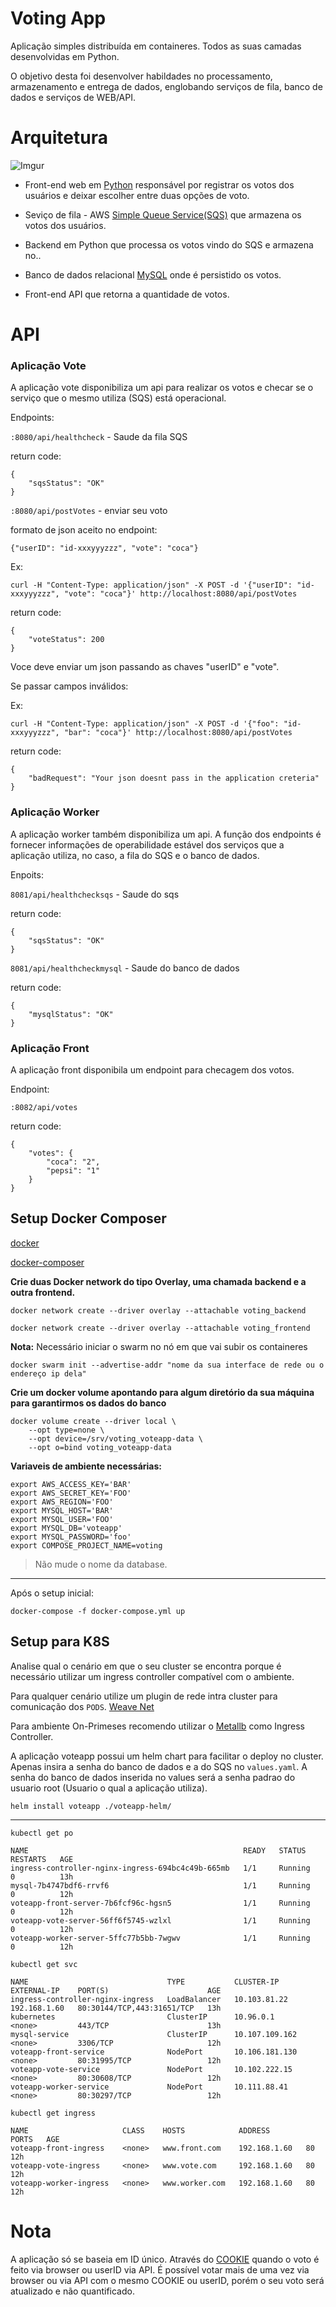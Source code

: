 # Voting App

Aplicação simples distribuída em containeres. Todos as suas camadas desenvolvidas em Python.

O objetivo desta foi desenvolver habildades no processamento, armazenamento e entrega de dados, englobando serviços de
fila, banco de dados e serviços de WEB/API.

# Arquitetura

![Imgur](https://i.imgur.com/8EOieBU.png)

* Front-end web em [Python](https://www.python.org/download/releases/3.0/) responsável por registrar os votos dos 
usuários e deixar escolher entre duas opções de voto.

* Seviço de fila - AWS [Simple Queue Service(SQS)](https://aws.amazon.com/sqs/) que armazena os votos dos usuários.

* Backend em Python que processa os votos vindo do SQS e armazena no..

* Banco de dados relacional [MySQL](https://dev.mysql.com/doc/) onde é persistido os votos.

* Front-end API que retorna a quantidade de votos.

# API

### Aplicação Vote
A aplicação vote disponibiliza um api para realizar os votos e checar se o serviço que o mesmo utiliza (SQS) está
operacional. 

Endpoints:

`:8080/api/healthcheck` - Saude da fila SQS

return code:

```
{
    "sqsStatus": "OK"
}
```

`:8080/api/postVotes` - enviar seu voto

formato de json aceito no endpoint:

`{"userID": "id-xxxyyyzzz", "vote": "coca"}`

Ex:

`curl -H "Content-Type: application/json" -X POST -d '{"userID": "id-xxxyyyzzz", "vote": "coca"}' http://localhost:8080/api/postVotes`

return code:

```
{
    "voteStatus": 200
}
```

Voce deve enviar um json passando as chaves "userID" e "vote".

Se passar campos inválidos:

Ex:

`curl -H "Content-Type: application/json" -X POST -d '{"foo": "id-xxxyyyzzz", "bar": "coca"}' http://localhost:8080/api/postVotes`

return code:

```
{
    "badRequest": "Your json doesnt pass in the application creteria"
}
```

### Aplicação Worker

A aplicação worker também disponibiliza um api. A função dos endpoints é fornecer informações de operabilidade estável
dos serviços que a aplicação utiliza, no caso, a fila do SQS e o banco de dados.

Enpoits:

`8081/api/healthchecksqs` - Saude do sqs

return code:

```
{
    "sqsStatus": "OK"
}

```

`8081/api/healthcheckmysql` - Saude do banco de dados

return code:

```
{
    "mysqlStatus": "OK"
}
```

### Aplicação Front

A aplicação front disponibila um endpoint para checagem dos votos.

Endpoint:

`:8082/api/votes`

return code:

```
{
    "votes": {
        "coca": "2",
        "pepsi": "1"
    }
}

```

## Setup Docker Composer

[docker](https://docs.docker.com/get-docker/)

[docker-composer](https://docs.docker.com/compose/install/)

**Crie duas Docker network do tipo Overlay, uma chamada backend e a outra frontend.**

`docker network create --driver overlay --attachable voting_backend`

`docker network create --driver overlay --attachable voting_frontend`

**Nota:** Necessário iniciar o swarm no nó em que vai subir os containeres

`docker swarm init --advertise-addr "nome da sua interface de rede ou o endereço ip dela"`

**Crie um docker volume apontando para algum diretório da sua máquina para garantirmos os dados do banco**

```
docker volume create --driver local \
    --opt type=none \
    --opt device=/srv/voting_voteapp-data \
    --opt o=bind voting_voteapp-data
```

**Variaveis de ambiente necessárias:**

```
export AWS_ACCESS_KEY='BAR'
export AWS_SECRET_KEY='FOO'
export AWS_REGION='FOO'
export MYSQL_HOST='BAR'
export MYSQL_USER='FOO'
export MYSQL_DB='voteapp'
export MYSQL_PASSWORD='foo'
export COMPOSE_PROJECT_NAME=voting
```

> Não mude o nome da database.

---

Após o setup inicial:

```
docker-compose -f docker-compose.yml up
```

## Setup para K8S

Analise qual o cenário em que o seu cluster se encontra porque é necessário utilizar um ingress controller compatível
com o ambiente.

Para qualquer cenário utilize um plugin de rede intra cluster para comunicação dos `PODS`. 
[Weave Net](https://www.weave.works/docs/net/latest/kubernetes/kube-addon/)

Para ambiente On-Primeses recomendo utilizar o [Metallb](https://kubernetes.github.io/ingress-nginx/deploy/baremetal/)
como Ingress Controller.

A aplicação voteapp possui um helm chart para facilitar o deploy no cluster. Apenas insira a senha do banco de dados e a
do SQS no `values.yaml`. A senha do banco de dados inserida no values será a senha padrao do usuario root 
(Usuario o qual a aplicação utiliza).

```
helm install voteapp ./voteapp-helm/
```

---

`kubectl get po`

```
NAME                                                READY   STATUS    RESTARTS   AGE
ingress-controller-nginx-ingress-694bc4c49b-665mb   1/1     Running   0          13h
mysql-7b4747bdf6-rrvf6                              1/1     Running   0          12h
voteapp-front-server-7b6fcf96c-hgsn5                1/1     Running   0          12h
voteapp-vote-server-56ff6f5745-wzlxl                1/1     Running   0          12h
voteapp-worker-server-5ffc77b5bb-7wgwv              1/1     Running   0          12h

```

`kubectl get svc`

```
NAME                               TYPE           CLUSTER-IP       EXTERNAL-IP    PORT(S)                      AGE
ingress-controller-nginx-ingress   LoadBalancer   10.103.81.22     192.168.1.60   80:30144/TCP,443:31651/TCP   13h
kubernetes                         ClusterIP      10.96.0.1        <none>         443/TCP                      13h
mysql-service                      ClusterIP      10.107.109.162   <none>         3306/TCP                     12h
voteapp-front-service              NodePort       10.106.181.130   <none>         80:31995/TCP                 12h
voteapp-vote-service               NodePort       10.102.222.15    <none>         80:30608/TCP                 12h
voteapp-worker-service             NodePort       10.111.88.41     <none>         80:30297/TCP                 12h
```

`kubectl get ingress`

```
NAME                     CLASS    HOSTS            ADDRESS        PORTS   AGE
voteapp-front-ingress    <none>   www.front.com    192.168.1.60   80      12h
voteapp-vote-ingress     <none>   www.vote.com     192.168.1.60   80      12h
voteapp-worker-ingress   <none>   www.worker.com   192.168.1.60   80      12h
```

# Nota

A aplicação só se baseia em ID único. Através do [COOKIE](https://www.allaboutcookies.org/cookies/) quando o voto é feito
via browser ou userID via API. É possível votar mais de uma vez via browser ou via API com o mesmo COOKIE ou userID,
porém o seu voto será atualizado e não quantificado.
